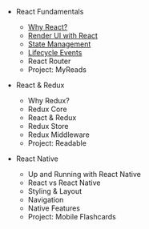 - React Fundamentals
  - [Why React?](notes/01-01-why-react.md)
  - [Render UI with React](notes/01-02-render-ui-with-react.md)
  - [State Management](notes/01-03-state-management.md)
  - [Lifecycle Events](notes/01-04-lifecycle-events.md)
  - React Router
  - Project: MyReads

- React & Redux
  - Why Redux?
  - Redux Core
  - React & Redux
  - Redux Store
  - Redux Middleware
  - Project: Readable

- React Native
  - Up and Running with React Native
  - React vs React Native
  - Styling & Layout
  - Navigation
  - Native Features
  - Project: Mobile Flashcards
